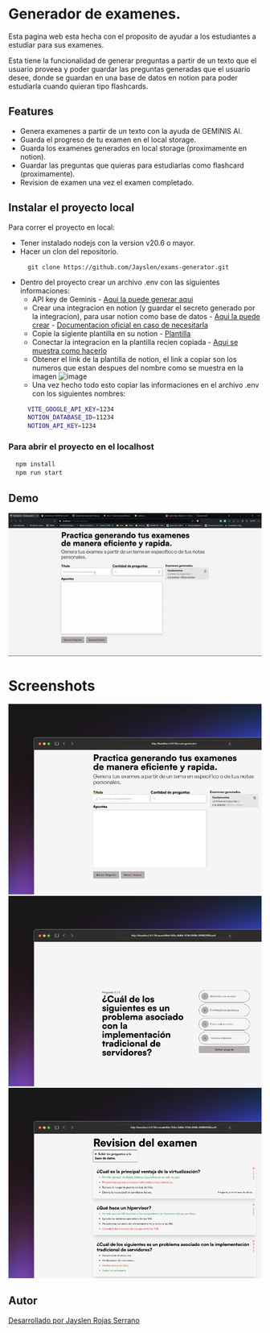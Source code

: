 
# Generador de examenes.
Esta pagina web esta hecha con el proposito de ayudar a los estudiantes a estudiar para sus examenes.

Esta tiene la funcionalidad de generar preguntas a partir de un texto que el usuario proveea y poder guardar las preguntas generadas que el usuario desee, donde se guardan en una base de datos en notion para poder estudiarla cuando quieran tipo flashcards.

## Features

- Genera examenes a partir de un texto con la ayuda de GEMINIS AI.
- Guarda el progreso de tu examen en el local storage.
- Guarda los examenes generados en local storage (proximamente en notion).
- Guardar las preguntas que quieras para estudiarlas como flashcard (proximamente).
- Revision de examen una vez el examen completado.

## Instalar el proyecto local

Para correr el proyecto en local:

- Tener instalado nodejs con la version v20.6 o mayor.
- Hacer un clon del repositorio.
  ```
    git clone https://github.com/Jayslen/exams-generator.git
  ```
- Dentro del proyecto crear un archivo .env con las siguientes informaciones:
    - API key de Geminis - [Aqui la puede generar aqui](https://aistudio.google.com/app/u/1/apikey)
    - Crear una integracion en notion (y guardar el secreto generado por la integracion), para usar notion como base de datos - [Aqui la puede crear](https://www.notion.so/my-integrations) - [Documentacion oficial en caso de necesitarla](https://developers.notion.com/docs/create-a-notion-integration#create-your-integration-in-notion)
    - Copie la sigiente plantilla en su notion - [Plantilla](https://sprinkle-experience-02f.notion.site/Flashcards-a10d8f1b73e54f47a13c8e177f35074f)
    - Conectar la integracion en la plantilla recien copiada - [Aqui se muestra como hacerlo](https://developers.notion.com/docs/create-a-notion-integration#give-your-integration-page-permissions)
    - Obtener el link de la plantilla de notion, el link a copiar son los numeros que estan despues del nombre como se muestra en la imagen ![image](https://github.com/Jayslen/exams-generator/assets/122827918/4247cddb-e270-40c4-9d41-e250ee12306b)
    - Una vez hecho todo esto copiar las informaciones en el archivo .env con los siguientes nombres:
    ```bash
      VITE_GOOGLE_API_KEY=1234
      NOTION_DATABASE_ID=11234
      NOTION_API_KEY=1234
    ```
### Para abrir el proyecto en el localhost
```bash
  npm install
  npm run start
```


## Demo

![App Screenshot](https://github.com/Jayslen/exams-generator/blob/master/images/project-gift.gif)


# Screenshots

![App Screenshot](https://github.com/Jayslen/exams-generator/blob/master/images/screnshot-3.png)
![App Screenshot](https://github.com/Jayslen/exams-generator/blob/master/images/screnshot-2.png)
![App Screenshot](https://github.com/Jayslen/exams-generator/blob/master/images/screnshot-1.png)


## Autor

[Desarrollado por Jayslen Rojas Serrano](https://github.com/Jayslen)
